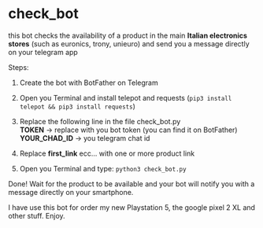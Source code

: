 # check_bot

this bot checks the availability of a product in the main **Italian electronics stores** (such as euronics, trony, unieuro) and send you a message directly on your telegram app

Steps:


1) Create the bot with BotFather on Telegram


2) Open you Terminal and install telepot and requests (`pip3 install telepot && pip3 install requests`)


3) Replace the following line in the file check_bot.py<br/>
            **TOKEN** -> replace with you bot token (you can find it on BotFather)<br/>
            **YOUR_CHAD_ID** -> you telegram chat id


4) Replace **first_link** ecc... with one or more product link


5) Open you Terminal and type: `python3 check_bot.py`






Done!
Wait for the product to be available and your bot will notify you with a message directly on your smartphone.


I have use this bot for order my new Playstation 5, the google pixel 2 XL and other stuff.
Enjoy.
